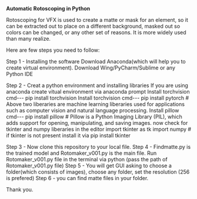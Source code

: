 **Automatic Rotoscoping in Python**

Rotoscoping for VFX is used to create a matte or mask for an element, so it can be extracted out to place on a different background, masked out so colors can be changed, or any other set of reasons. It is more widely used than many realize.

Here are few steps you need to follow:

Step 1 - Installing the software
         Download Anaconda(which will help you to create virtual environment).
         Download Wing/PyCharm/Sublime or any Python IDE
         
Step 2 - Creat a python environment and installing libraries
         If you are using anaconda create vitual environment via anaconda prompt
         Install torchvision cmd--- pip install torchvision
         Install torchvision cmd--- pip install pytorch
         # Above two liberaries are machine learning liberaries used for applications such as computer vision and natural language processing.
         Install pillow cmd--- pip install pillow
         # Pillow is a Python Imaging Library (PIL), which adds support for opening, manipulating, and saving images.
         now check for tkinter and numpy liberaries in the editor
         import tkinter as tk
         import numpy 
         # if tkinter is not present install it via pip install tkinter
        
Step 3 - Now clone this repository to your local file.
Step 4 - Findmatte.py is the trained model and Rotomaker_v001.py is the main file. Run Rotomaker_v001.py file in the terminal via python (pass the path of Rotomaker_v001.py file)
Step 5 - You will get GUI asking to choose a folder(which consists of images), choose any folder, set the resolution (256 is prefered)
Step 6 - you can find matte files in your folder.

Thank you.
        
         
         
